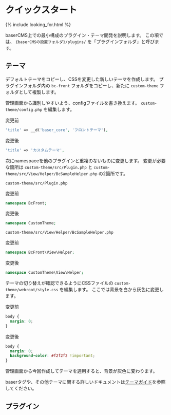 # クイックスタート

{% include looking_for.html %}

baserCMS上での最小構成のプラグイン・テーマ開発を説明します。
この項では、 `{baserCMSの設置フォルダ}/plugins/` を「プラグインフォルダ」と呼びます。

## テーマ

デフォルトテーマをコピーし、CSSを変更した新しいテーマを作成します。
プラグインフォルダ内の `bc-front` フォルダをコピーし、新たに `custom-theme` フォルダとして複製します。

管理画面から識別しやすいよう、configファイルを書き換えます。
`custom-theme/config.php` を編集します。

変更前

```php
'title' => __d('baser_core', 'フロントテーマ'),
```

変更後

```php
'title' => 'カスタムテーマ',
```

次にnamespaceを他のプラグインと重複のないものに変更します。
変更が必要な箇所は `custom-theme/src/Plugin.php` と `custom-theme/src/View/Helper/BcSampleHelper.php` の2箇所です。

`custom-theme/src/Plugin.php`

変更前

```php
namespace BcFront;
```

変更後

```php
namespace CustomTheme;
```

`custom-theme/src/View/Helper/BcSampleHelper.php`

変更前

```php
namespace BcFront\View\Helper;
```

変更後

```php
namespace CustomTheme\View\Helper;
```

テーマの切り替えが確認できるようにCSSファイルの `custom-theme/webroot/style.css` を編集します。
ここでは背景を白から灰色に変更します。

変更前

```css
body {
  margin: 0;
}
```

変更後

```css
body {
  margin: 0;
  background-color: #f2f2f2 !important;
}
```

管理画面から今回作成してテーマを適用すると、背景が灰色に変わります。

baserタグや、その他テーマに関する詳しいドキュメントは[テーマガイド](theme/)を参照してください。

## プラグイン

